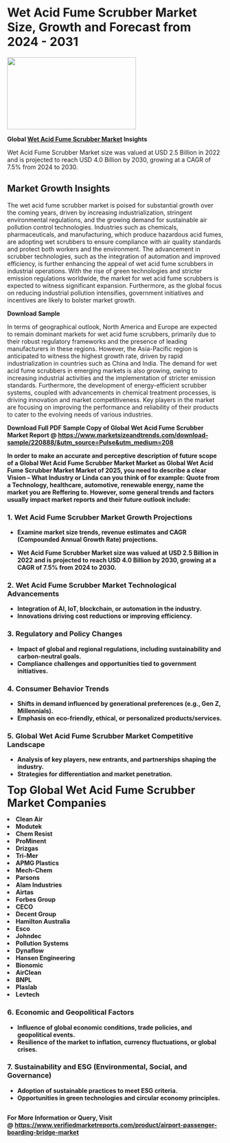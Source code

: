 <H1>Wet Acid Fume Scrubber Market Size, Growth and Forecast from 2024 - 2031</H1><img class="aligncenter size-medium wp-image-584254" src="https://thirdeyenews.in/wp-content/uploads/2024/09/Global-Market-Research-300x168.jpeg" alt="" width="300" height="168" /><p><strong>Global&nbsp;<a href="https://www.marketsizeandtrends.com/download-sample/220888/&amp;utm_source=Pulse&amp;utm_medium=208">Wet Acid Fume Scrubber Market</a> Insights</strong></p><p>Wet Acid Fume Scrubber Market size was valued at USD 2.5 Billion in 2022 and is projected to reach USD 4.0 Billion by 2030, growing at a CAGR of 7.5% from 2024 to 2030.</p><p><h2>Market Growth Insights</h2> <p>The wet acid fume scrubber market is poised for substantial growth over the coming years, driven by increasing industrialization, stringent environmental regulations, and the growing demand for sustainable air pollution control technologies. Industries such as chemicals, pharmaceuticals, and manufacturing, which produce hazardous acid fumes, are adopting wet scrubbers to ensure compliance with air quality standards and protect both workers and the environment. The advancement in scrubber technologies, such as the integration of automation and improved efficiency, is further enhancing the appeal of wet acid fume scrubbers in industrial operations. With the rise of green technologies and stricter emission regulations worldwide, the market for wet acid fume scrubbers is expected to witness significant expansion. Furthermore, as the global focus on reducing industrial pollution intensifies, government initiatives and incentives are likely to bolster market growth.</p> <p><strong>Download Sample</strong></p> <p>In terms of geographical outlook, North America and Europe are expected to remain dominant markets for wet acid fume scrubbers, primarily due to their robust regulatory frameworks and the presence of leading manufacturers in these regions. However, the Asia-Pacific region is anticipated to witness the highest growth rate, driven by rapid industrialization in countries such as China and India. The demand for wet acid fume scrubbers in emerging markets is also growing, owing to increasing industrial activities and the implementation of stricter emission standards. Furthermore, the development of energy-efficient scrubber systems, coupled with advancements in chemical treatment processes, is driving innovation and market competitiveness. Key players in the market are focusing on improving the performance and reliability of their products to cater to the evolving needs of various industries. <p><strong></p><p><span class=""><strong>Download Full PDF Sample Copy of Global Wet Acid Fume Scrubber Market Report</strong> @ <a href="https://www.marketsizeandtrends.com/download-sample/220888/&amp;utm_source=Pulse&amp;utm_medium=208" target="_blank">https://www.marketsizeandtrends.com/download-sample/220888/&amp;utm_source=Pulse&amp;utm_medium=208</a></span></p><p>In order to make an accurate and perceptive description of future scope of a Global&nbsp;Wet Acid Fume Scrubber Market Market as Global&nbsp;Wet Acid Fume Scrubber Market Market of 2025, you need to describe a clear Vision &ndash; What Industry or Linda can you think of for example: Quote from a Technology, healthcare, automotive, renewable energy, name the market you are Reffering to. However, some general trends and factors usually impact market reports and their future outlook include:</p><h3>1.&nbsp;<strong>Wet Acid Fume Scrubber Market Growth Projections</strong></h3><ul><li>Examine market size trends, revenue estimates and CAGR (Compounded Annual Growth Rate) projections.</li><li><p>Wet Acid Fume Scrubber Market size was valued at USD 2.5 Billion in 2022 and is projected to reach USD 4.0 Billion by 2030, growing at a CAGR of 7.5% from 2024 to 2030.</p></li></ul><h3>2.&nbsp;<strong>Wet Acid Fume Scrubber Market Technological Advancements</strong></h3><ul><li>Integration of AI, IoT, blockchain, or automation in the industry.</li><li>Innovations driving cost reductions or improving efficiency.</li></ul><h3>3.&nbsp;<strong>Regulatory and Policy Changes</strong></h3><ul><li>Impact of global and regional regulations, including sustainability and carbon-neutral goals.</li><li>Compliance challenges and opportunities tied to government initiatives.</li></ul><h3>4.&nbsp;<strong>Consumer Behavior Trends</strong></h3><ul><li>Shifts in demand influenced by generational preferences (e.g., Gen Z, Millennials).</li><li>Emphasis on eco-friendly, ethical, or personalized products/services.</li></ul><h3>5.&nbsp;<strong>Global Wet Acid Fume Scrubber Market Competitive Landscape</strong></h3><ul><li>Analysis of key players, new entrants, and partnerships shaping the industry.</li><li>Strategies for differentiation and market penetration.</li></ul><p data-pm-slice="1 1 []"><span style="color: inherit; font-family: inherit; font-size: 25px;">Top Global Wet Acid Fume Scrubber Market Companies</span></p><div class="" data-test-id=""><p><li>Clean Air</li><li> Modutek</li><li> Chem Resist</li><li> ProMinent</li><li> Drizgas</li><li> Tri-Mer</li><li> APMG Plastics</li><li> Mech-Chem</li><li> Parsons</li><li> Alam Industries</li><li> Airtas</li><li> Forbes Group</li><li> CECO</li><li> Decent Group</li><li> Hamilton Australia</li><li> Esco</li><li> Johndec</li><li> Pollution Systems</li><li> Dynaflow</li><li> Hansen Engineering</li><li> Bionomic</li><li> AirClean</li><li> BNPL</li><li> Plaslab</li><li> Levtech</li></p></div><h3>6.&nbsp;<strong>Economic and Geopolitical Factors</strong></h3><ul><li>Influence of global economic conditions, trade policies, and geopolitical events.</li><li>Resilience of the market to inflation, currency fluctuations, or global crises.</li></ul><h3>7.&nbsp;<strong>Sustainability and ESG (Environmental, Social, and Governance)</strong></h3><ul><li>Adoption of sustainable practices to meet ESG criteria.</li><li>Opportunities in green technologies and circular economy principles.</li></ul><h2><strong style="font-size: 14px;">For More Information or Query, Visit @&nbsp;</strong><a style="background-color: #ffffff; font-size: 14px;" href="https://www.marketsizeandtrends.com/report/wet-acid-fume-scrubber-market/" target="_blank">https://www.verifiedmarketreports.com/product/airport-passenger-boarding-bridge-market</a></h2>
